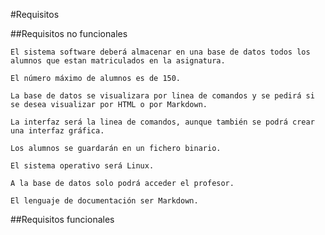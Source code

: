 #Requisitos

##Requisitos no funcionales

`El sistema software deberá almacenar en una base de datos todos los alumnos que estan matriculados en la asignatura.`

`El número máximo de alumnos es de 150.`

`La base de datos se visualizara por linea de comandos y se pedirá si se desea visualizar por HTML o por Markdown.`

`La interfaz será la linea de comandos, aunque también se podrá crear una interfaz gráfica.`

`Los alumnos se guardarán en un fichero binario.`

`El sistema operativo será Linux.`

`A la base de datos solo podrá acceder el profesor.`

`El lenguaje de documentación ser Markdown.`

##Requisitos funcionales